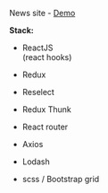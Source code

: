 News site - [Demo](https://sowtame.github.io/news-app/#/)

**Stack:**

* ReactJS	
(react hooks)

* Redux 
* Reselect 
* Redux Thunk

* React router
* Axios	
* Lodash	

* scss  / Bootstrap grid 
